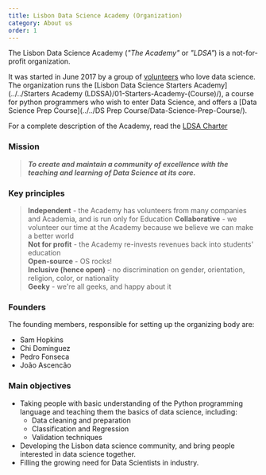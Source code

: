 ```yaml
---
title: Lisbon Data Science Academy (Organization)
category: About us
order: 1
---
```



The Lisbon Data Science Academy (_"The Academy"_ or _"LDSA"_) is a not-for-profit organization. 

It was started in June 2017 by a group of [volunteers](#founders) who love data science. The organization runs the [Lisbon Data Science Starters Academy](../../Starters Academy (LDSSA)/01-Starters-Academy-(Course)/), a course for python programmers who wish to enter Data Science, and offers a [Data Science Prep Course](../../DS Prep Course/Data-Science-Prep-Course/).

For a complete description of the Academy, read the [LDSA Charter](https://docs.google.com/document/d/1EDQF8lFZA0DYKhru57rxLI4d7s3ReiN90BFdjTHtP-Q/edit)  

### Mission
> _**To create and maintain a community of excellence with the teaching and learning of Data Science at its core.**_

### Key principles
> **Independent**    - the Academy has volunteers from many companies and Academia, and is run only for Education 
> **Collaborative**  - we volunteer our time at the Academy because we believe we can make a better world  
> **Not for profit** - the Academy re-invests revenues back into students' education   
> **Open-source**    - OS rocks!   
> **Inclusive (hence open)** - no discrimination on gender, orientation, religion, color, or nationality   
> **Geeky**          - we're all geeks, and happy about it   

### Founders

The founding members, responsible for setting up the organizing body are:
* Sam Hopkins
* Chi Dominguez
* Pedro Fonseca
* João Ascencão

### Main objectives 

* Taking people with basic understanding of the Python programming language and teaching them the basics of data science, including:
   * Data cleaning and preparation
   * Classification and Regression 
   * Validation techniques 
* Developing the Lisbon data science community, and bring people interested in data science together. 
* Filling the growing need for Data Scientists in industry.
